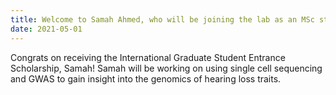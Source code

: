 ```yaml
---
title: Welcome to Samah Ahmed, who will be joining the lab as an MSc student! 
date: 2021-05-01
---
```


Congrats on receiving the International Graduate Student Entrance Scholarship, Samah! Samah will be working on using single cell sequencing and GWAS to gain insight into the genomics of hearing loss traits. 


